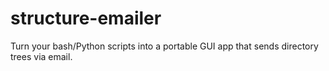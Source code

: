 # structure-emailer
Turn your bash/Python scripts into a portable GUI app that sends directory trees via email.
